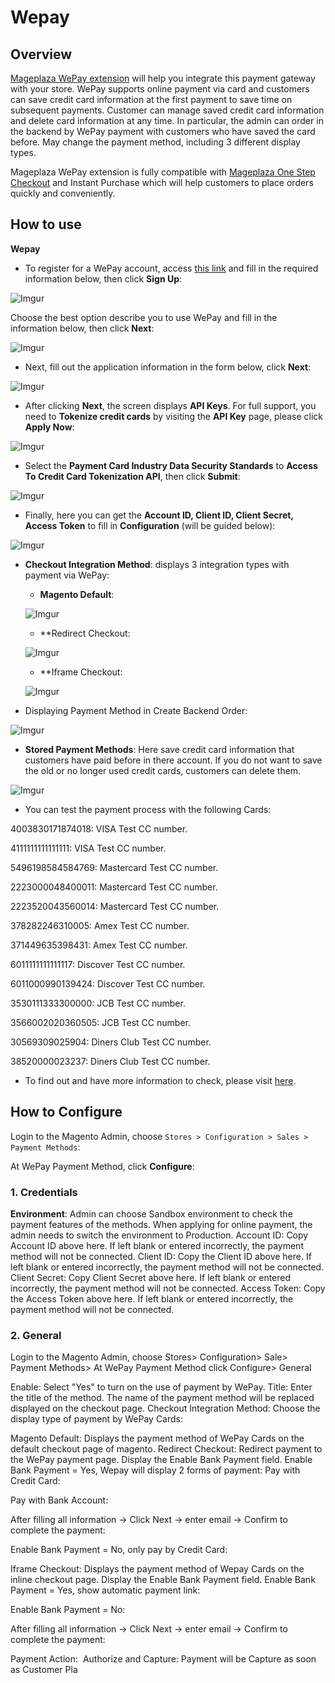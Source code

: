 # Wepay

## Overview

[Mageplaza WePay extension](https://www.mageplaza.com/magento-2-wepay/) will help you integrate this payment gateway with your store. WePay supports online payment via card and customers can save credit card information at the first payment to save time on subsequent payments. Customer can manage saved credit card information and delete card information at any time. In particular, the admin can order in the backend by WePay payment with customers who have saved the card before. May change the payment method, including 3 different display types.

Mageplaza WePay extension is fully compatible with [Mageplaza One Step Checkout](https://www.mageplaza.com/magento-2-one-step-checkout-extension/) and Instant Purchase which will help customers to place orders quickly and conveniently.

## How to use

**Wepay**

- To register for a WePay account, access [this link](https://stage.wepay.com/register) and fill in the required information below, then click **Sign Up**:

![Imgur](https://i.imgur.com/ul4qLKX.png)

Choose the best option describe you to use WePay and fill in the information below, then click **Next**:

![Imgur](https://i.imgur.com/mbvyz92.png)

- Next, fill out the application information in the form below, click **Next**:

![Imgur](https://i.imgur.com/sflfAtG.png)

- After clicking **Next**, the screen displays **API Keys**. For full support, you need to **Tokenize credit cards** by visiting the **API Key** page, please click **Apply Now**:

![Imgur](https://i.imgur.com/rrEIinL.png)

- Select the **Payment Card Industry Data Security Standards** to **Access To Credit Card Tokenization API**, then click **Submit**:

![Imgur](https://i.imgur.com/CWI1GMD.png)

- Finally, here you can get the **Account ID, Client ID, Client Secret, Access Token** to fill in **Configuration** (will be guided below):

![Imgur](https://i.imgur.com/xcZyINi.png)

- **Checkout Integration Method**: displays 3 integration types with payment via WePay:
  - **Magento Default**:
  
  ![Imgur](https://i.imgur.com/4N7HY4h.png)
  - **Redirect Checkout:
  
  ![Imgur](https://i.imgur.com/Zxc3Auy.png)
  - **Iframe Checkout:
  
  ![Imgur](https://i.imgur.com/a1XnFfD.png)

- Displaying Payment Method in Create Backend Order:

![Imgur](https://i.imgur.com/jbrBgWO.png)

- **Stored Payment Methods**: Here save credit card information that customers have paid before in there account. If you do not want to save the old or no longer used credit cards, customers can delete them.

![Imgur](https://i.imgur.com/uTJieBY.png)

- You can test the payment process with the following Cards:

4003830171874018: VISA Test CC number.

4111111111111111: VISA Test CC number.

5496198584584769: Mastercard Test CC number.

2223000048400011: Mastercard Test CC number.

2223520043560014: Mastercard Test CC number.

378282246310005: Amex Test CC number.

371449635398431: Amex Test CC number.

6011111111111117: Discover Test CC number.

6011000990139424: Discover Test CC number.

3530111333300000: JCB Test CC number.

3566002020360505: JCB Test CC number.

30569309025904: Diners Club Test CC number.

38520000023237: Diners Club Test CC number.

- To find out and have more information to check, please visit [here](https://developer.wepay.com/docs/articles/testing).


## How to Configure

Login to the Magento Admin, choose `Stores > Configuration > Sales > Payment Methods`:

At WePay Payment Method, click **Configure**:

### 1. Credentials

**Environment**:
Admin can choose Sandbox environment to check the payment features of the methods.
When applying for online payment, the admin needs to switch the environment to Production.
Account ID:
Copy Account ID above here.
If left blank or entered incorrectly, the payment method will not be connected.
Client ID:
Copy the Client ID above here.
If left blank or entered incorrectly, the payment method will not be connected.
Client Secret:
Copy Client Secret above here.
If left blank or entered incorrectly, the payment method will not be connected.
Access Token:
Copy the Access Token above here.
If left blank or entered incorrectly, the payment method will not be connected.

### 2. General
Login to the Magento Admin, choose Stores> Configuration> Sale> Payment Methods> At WePay Payment Method click Configure> General

Enable: Select "Yes" to turn on the use of payment by WePay.
Title: Enter the title of the method. The name of the payment method will be replaced displayed on the checkout page.
Checkout Integration Method: Choose the display type of payment by WePay Cards:

Magento Default: Displays the payment method of WePay Cards on the default checkout page of magento.
Redirect Checkout: Redirect payment to the WePay payment page. Display the Enable Bank Payment field.
Enable Bank Payment = Yes, Wepay will display 2 forms of payment:
Pay with Credit Card:

Pay with Bank Account:

After filling all information -> Click Next -> enter email -> Confirm to complete the payment:

Enable Bank Payment = No, only pay by Credit Card:

Iframe Checkout: Displays the payment method of Wepay Cards on the inline checkout page. Display the Enable Bank Payment field.
Enable Bank Payment = Yes, show automatic payment link:

Enable Bank Payment = No:

After filling all information -> Click Next -> enter email -> Confirm to complete the payment:

Payment Action:
 Authorize and Capture: Payment will be Capture as soon as Customer Pla

